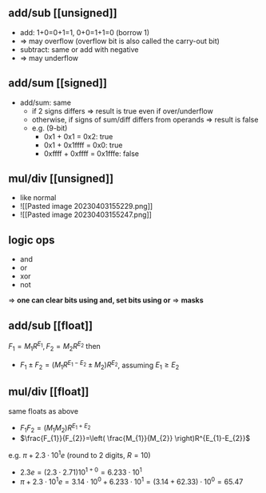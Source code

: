 ## add/sub [[unsigned]]
- add: 1+0=0+1=1, 0+0=1+1=0 (borrow 1)
- => may overflow (overflow bit is also called the carry-out bit)
- subtract: same or add with negative
- => may underflow

## add/sum [[signed]]
- add/sum: same
	- if 2 signs differs => result is true even if over/underflow
	- otherwise, if signs of sum/diff differs from operands => result is false
	- e.g. (9-bit)
		- 0x1 + 0x1 = 0x2: true
		- 0x1 + 0x1ffff = 0x0: true
		- 0xffff + 0xffff = 0x1fffe: false
## mul/div [[unsigned]]
- like normal
- ![[Pasted image 20230403155229.png]]
- ![[Pasted image 20230403155247.png]]


## logic ops
- and
- or
- xor
- not

=> **one can clear bits using and, set bits using or** => **masks**

## add/sub [[float]]
$F_{1}=M_{1}R^{E_{1}}, F_{2}=M_{2}R^{E_{2}}$ then
- $F_{1}\pm F_{2}=(M_{1}R^{E_{1}-E_{2}}\pm M_{2})R^{E_{2}}$, assuming $E_{1}\geq E_{2}$

## mul/div [[float]]
same floats as above
- $F_{1}F_{2}=(M_{1}M_{2})R^{E_{1}+E_{2}}$
- $\frac{F_{1}}{F_{2}}=\left( \frac{M_{1}}{M_{2}} \right)R^{E_{1}-E_{2}}$

e.g. $\pi+2.3 \cdot10^{1} e$ (round to 2 digits, $R=10$)
- $2.3e=(2.3\cdot 2.71)10^{1+0}=6.233\cdot 10^1$
- $\pi+2.3 \cdot 10^1e=3.14\cdot 10^0+6.233\cdot 10^1=(3.14+62.33)\cdot 10^0=65.47$
